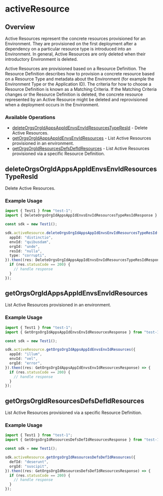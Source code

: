 # activeResource

## Overview

Active Resources represent the concrete resources provisioned for an Environment. They are provisioned on the first deployment after a dependency on a particular resource type is introduced into an Environment. In general, Active Resources are only deleted when their introductory Environment is deleted.

Active Resources are provisioned based on a Resource Definition. The Resource Definition describes how to provision a concrete resource based on a Resource Type and metadata about the Environment (for example the Environment Type or the Application ID). The criteria for how to choose a Resource Definition is known as a Matching Criteria. If the Matching Criteria changes or the Resource Definition is deleted, the concrete resource represented by an Active Resource might be deleted and reprovisioned when a deployment occurs in the Environment.
<SchemaDefinition schemaRef="#/components/schemas/ActiveResourceRequest" />


### Available Operations

* [deleteOrgsOrgIdAppsAppIdEnvsEnvIdResourcesTypeResId](#deleteorgsorgidappsappidenvsenvidresourcestyperesid) - Delete Active Resources.
* [getOrgsOrgIdAppsAppIdEnvsEnvIdResources](#getorgsorgidappsappidenvsenvidresources) - List Active Resources provisioned in an environment.
* [getOrgsOrgIdResourcesDefsDefIdResources](#getorgsorgidresourcesdefsdefidresources) - List Active Resources provisioned via a specific Resource Definition.

## deleteOrgsOrgIdAppsAppIdEnvsEnvIdResourcesTypeResId

Delete Active Resources.

### Example Usage

```typescript
import { Test1 } from "test-1";
import { DeleteOrgsOrgIdAppsAppIdEnvsEnvIdResourcesTypeResIdResponse } from "test-1/dist/sdk/models/operations";

const sdk = new Test1();

sdk.activeResource.deleteOrgsOrgIdAppsAppIdEnvsEnvIdResourcesTypeResId({
  appId: "distinctio",
  envId: "quibusdam",
  orgId: "unde",
  resId: "nulla",
  type: "corrupti",
}).then((res: DeleteOrgsOrgIdAppsAppIdEnvsEnvIdResourcesTypeResIdResponse) => {
  if (res.statusCode == 200) {
    // handle response
  }
});
```

## getOrgsOrgIdAppsAppIdEnvsEnvIdResources

List Active Resources provisioned in an environment.

### Example Usage

```typescript
import { Test1 } from "test-1";
import { GetOrgsOrgIdAppsAppIdEnvsEnvIdResourcesResponse } from "test-1/dist/sdk/models/operations";

const sdk = new Test1();

sdk.activeResource.getOrgsOrgIdAppsAppIdEnvsEnvIdResources({
  appId: "illum",
  envId: "vel",
  orgId: "error",
}).then((res: GetOrgsOrgIdAppsAppIdEnvsEnvIdResourcesResponse) => {
  if (res.statusCode == 200) {
    // handle response
  }
});
```

## getOrgsOrgIdResourcesDefsDefIdResources

List Active Resources provisioned via a specific Resource Definition.

### Example Usage

```typescript
import { Test1 } from "test-1";
import { GetOrgsOrgIdResourcesDefsDefIdResourcesResponse } from "test-1/dist/sdk/models/operations";

const sdk = new Test1();

sdk.activeResource.getOrgsOrgIdResourcesDefsDefIdResources({
  defId: "deserunt",
  orgId: "suscipit",
}).then((res: GetOrgsOrgIdResourcesDefsDefIdResourcesResponse) => {
  if (res.statusCode == 200) {
    // handle response
  }
});
```
